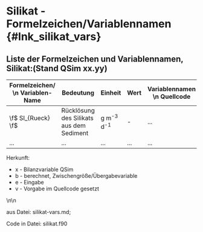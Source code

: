 Silikat - Formelzeichen/Variablennamen {#lnk_silikat_vars} 
========================================

## Liste der Formelzeichen und Variablennamen, Silikat:(Stand QSim xx.yy) ##

| Formelzeichen/ \n Variablen-Name | Bedeutung | Einheit | Wert | Variablennamen \n Quellcode | Herkunft | 
|----------------|------------|--------------|---------|---------|---------|
| \f$ SI_{Rueck} \f$ | Rücklösung des Silikats aus dem Sediment | g m<sup>-3</sup> d<sup>-1</sup> | - | ... | x |
| ...  | ... | ... | ... | ... | ...|

Herkunft: 
+ x - Bilanzvariable QSim 
+ b - berechnet, Zwischengröße/Übergabevariable 
+ e - Eingabe 
+ v - Vorgabe im Quellcode gesetzt 

\n\n

aus Datei: silikat-vars.md; 

Code in Datei: silikat.f90
